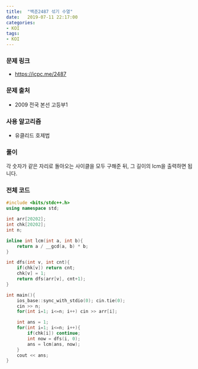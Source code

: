 ```yaml
---
title:  "백준2487 섞기 수열"
date:   2019-07-11 22:17:00
categories:
- KOI
tags:
- KOI
---
```


### 문제 링크
* https://icpc.me/2487

### 문제 출처
* 2009 전국 본선 고등부1

### 사용 알고리즘
* 유클리드 호제법

### 풀이
각 숫자가 같은 자리로 돌아오는 사이클을 모두 구해준 뒤, 그 길이의 lcm을 출력하면 됩니다.

### 전체 코드
```cpp
#include <bits/stdc++.h>
using namespace std;

int arr[20202];
int chk[20202];
int n;

inline int lcm(int a, int b){
	return a / __gcd(a, b) * b;
}

int dfs(int v, int cnt){
	if(chk[v]) return cnt;
	chk[v] = 1;
	return dfs(arr[v], cnt+1);
}

int main(){
	ios_base::sync_with_stdio(0); cin.tie(0);
	cin >> n;
	for(int i=1; i<=n; i++) cin >> arr[i];

	int ans = 1;
	for(int i=1; i<=n; i++){
		if(chk[i]) continue;
		int now = dfs(i, 0);
		ans = lcm(ans, now);
	}
	cout << ans;
}
```
